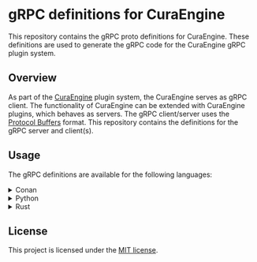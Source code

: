 # gRPC definitions for CuraEngine
This repository contains the gRPC proto definitions for CuraEngine. These definitions are used to generate the gRPC code for the CuraEngine gRPC plugin system.

## Overview
As part of the [CuraEngine](https://github.com/Ultimaker/CuraEngine) plugin system, the CuraEngine serves as gRPC client. The functionality of CuraEngine can be extended with CuraEngine plugins, which behaves as servers. The gRPC client/server uses the [Protocol Buffers](https://developers.google.com/protocol-buffers) format. This repository contains the definitions for the gRPC server and client(s).

## Usage
The gRPC definitions are available for the following languages:

<details>
  <summary>Conan</summary>

  Usage in `conanfile.py`
  ```python
  class CuraEnginePluginConan(ConanFile):
      ...
  
      def requirements(self):
        self.requires("asio-grpc/2.4.0")
        self.requires("curaengine_grpc_definitions/(latest)@ultimaker/testing")
        ...
  
      def generate(self):
        tc = CMakeToolchain(self)
        cpp_info = self.dependencies["curaengine_grpc_definitions"].cpp_info
        tc.variables["GRPC_IMPORT_DIRS"] = cpp_info.resdirs[0]
        tc.variables["GRPC_PROTOS"] = ";".join([str(p).replace("\\", "/") for p in Path(cpp_info.resdirs[0]).rglob("*.proto")])
        tc.generate()
  
      ...  
  ```
  
  
  Usage in `CMakeLists.txt`
  ```cmake
  ...
  find_package(asio-grpc REQUIRED)
  
asio_grpc_protobuf_generate(PROTOS "${GRPC_PROTOS}" 
        IMPORT_DIRS ${GRPC_IMPORT_DIRS}
        OUT_VAR "ASIO_GRPC_PLUGIN_PROTO_SOURCES"
        OUT_DIR "${CMAKE_CURRENT_BINARY_DIR}/generated"
        GENERATE_GRPC GENERATE_MOCK_CODE)
  
  add_executable(engine_plugin_target_name ${PROTO_SRCS} ${ASIO_GRPC_PLUGIN_PROTO_SOURCES} main.cpp ...)

  target_include_directories(engine_plugin_target_name
          PUBLIC
          ...
          PRIVATE
          ${CMAKE_CURRENT_BINARY_DIR}/generated
          )

  target_link_libraries(simplify_boost_plugin PUBLIC asio-grpc::asio-grpc ...)
  ...
  ```
  
  See: https://github.com/Ultimaker/Cura/wiki/Running-Cura-from-Source#1-configure-conan how to configure Conan
  
  ```bash
  conan install . --build=missing --update
  ```
</details>

<details>
  <summary>Python</summary>

 ```bash
 pip install git+https://github.com/Ultimaker/CuraEngine_grpc_definitions.git
 ```

```python
import grpc

from CuraEngineGRPC.cura_pb2_grpc import CuraStub
import CuraEngineGRPC.cura_pb2 as cura_pb

....
```
</details>

<details>
  <summary>Rust</summary>
  Required dependencies before the gRPC definitions can be used are: [`protoc`, `protobuf`](https://github.com/hyperium/tonic#dependencies).
  
  Then add the following package to your `Cargo.toml`:
  ```bash
  cargo add --git https://github.com/Ultimaker/curaengine_grpc_definitions.git
  ```
</details>

## License

This project is licensed under the [MIT license](LICENSE).
